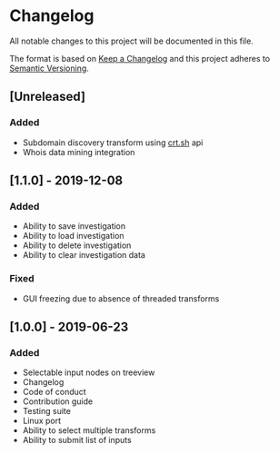 # Changelog
All notable changes to this project will be documented in this file.

The format is based on [Keep a Changelog](http://keepachangelog.com/en/1.0.0/)
and this project adheres to [Semantic Versioning](http://semver.org/spec/v2.0.0.html).

## [Unreleased]

### Added

- Subdomain discovery transform using [crt.sh](https://crt.sh/) api
- Whois data mining integration

## [1.1.0] - 2019-12-08

### Added

- Ability to save investigation
- Ability to load investigation
- Ability to delete investigation
- Ability to clear investigation data 

### Fixed

- GUI freezing due to absence of threaded transforms

## [1.0.0] - 2019-06-23

### Added

- Selectable input nodes on treeview
- Changelog
- Code of conduct
- Contribution guide
- Testing suite
- Linux port
- Ability to select multiple transforms
- Ability to submit list of inputs
